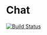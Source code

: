 # Chat

[![Build Status](https://travis-ci.org/mariamyamlina/chat.svg?branch=homework-13)](https://travis-ci.org/mariamyamlina/chat)
